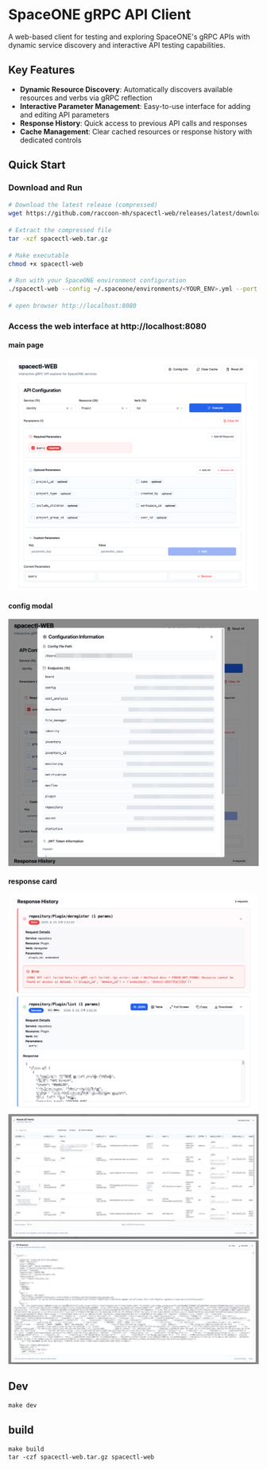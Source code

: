 # SpaceONE gRPC API Client

A web-based client for testing and exploring SpaceONE's gRPC APIs with dynamic service discovery and interactive API testing capabilities.

## Key Features

- **Dynamic Resource Discovery**: Automatically discovers available resources and verbs via gRPC reflection
- **Interactive Parameter Management**: Easy-to-use interface for adding and editing API parameters
- **Response History**: Quick access to previous API calls and responses
- **Cache Management**: Clear cached resources or response history with dedicated controls


## Quick Start

### Download and Run

```bash
# Download the latest release (compressed)
wget https://github.com/raccoon-mh/spacectl-web/releases/latest/download/spacectl-web.tar.gz

# Extract the compressed file
tar -xzf spacectl-web.tar.gz

# Make executable
chmod +x spacectl-web

# Run with your SpaceONE environment configuration
./spacectl-web --config ~/.spaceone/environments/<YOUR_ENV>.yml --port 8080

# open browser http://localhost:8080
```

### Access the web interface at http://localhost:8080

#### main page
![](docs/mainpage.png)

#### config modal
![](docs/configinfo.png)

#### response card
![](docs/response.png)
![](docs/response_table.png)
![](docs/response_json.png)



## Dev
```
make dev
```
## build
```
make build
tar -czf spacectl-web.tar.gz spacectl-web
```